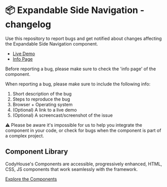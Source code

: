 # 📦 Expandable Side Navigation - changelog

Use this repository to report bugs and get notified about changes affecting the Expandable Side Navigation component.

- [Live Demo](https://codyhouse.co/ds/components/app/expandable-side-navigation)
- [Info Page](https://codyhouse.co/ds/components/info/expandable-side-navigation)

Before reporting a bug, please make sure to check the 'info page' of the component. 

When reporting a bug, please make sure to include the following info:

1. Short description of the bug
2. Steps to reproduce the bug
3. Browser + Operating system
4. (Optional) A link to a live demo
5. (Optional) A screencast/screenshot of the issue

⚠️ Please be aware it's impossible for us to help you integrate the component in your code, or check for bugs when the component is part of a complex project.

## Component Library

CodyHouse's Components are accessible, progressively enhanced, HTML, CSS, JS components that work seamlessly with the framework.

[Explore the Components](https://codyhouse.co/ds/components)
